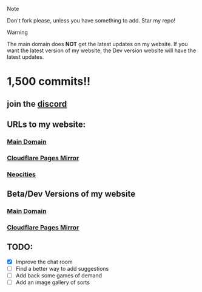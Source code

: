 > [!NOTE]
> Don't fork please, unless you have something to add. Star my repo!

> [!WARNING]
> The main domain does **NOT** get the latest updates on my website. If you want the latest version of my website, the Dev version website will have the latest updates.

# 1,500 commits!!

## join the [discord](https://discord.gg/JKYAbDssVp)

## URLs to my website:
### [Main Domain](https://jackpurrin.me/)  

### [Cloudflare Pages Mirror](https://jackpurrin-me.pages.dev)

### [Neocities](https://jackpurrin.neocities.org/)

## Beta/Dev Versions of my website
### [Main Domain](https://d.jackpurrin.me/)

### [Cloudflare Pages Mirror](dev-e0a.pages.dev)

## TODO:

- [x] Improve the chat room
- [ ] Find a better way to add suggestions
- [ ] Add back some games of demand
- [ ] Add an image gallery of sorts
